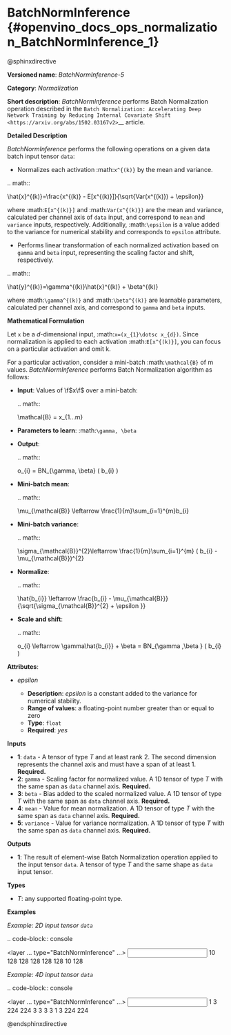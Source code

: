 # BatchNormInference {#openvino_docs_ops_normalization_BatchNormInference_1}

@sphinxdirective

**Versioned name**: *BatchNormInference-5*

**Category**: *Normalization*

**Short description**: *BatchNormInference* performs Batch Normalization operation described in the `Batch Normalization: Accelerating Deep Network Training by Reducing Internal Covariate Shift <https://arxiv.org/abs/1502.03167v2>`__ article.

**Detailed Description**

*BatchNormInference* performs the following operations on a given data batch input tensor ``data``:

* Normalizes each activation :math:`x^{(k)}` by the mean and variance.

.. math::
   
   \hat{x}^{(k)}=\frac{x^{(k)} - E[x^{(k)}]}{\sqrt{Var(x^{(k)}) + \epsilon}}

where :math:`E[x^{(k)}]` and :math:`Var(x^{(k)})` are the mean and variance, calculated per channel axis of ``data`` input, and correspond to ``mean`` and ``variance`` inputs, respectively. Additionally, :math:`\epsilon` is a value added to the variance for numerical stability and corresponds to ``epsilon`` attribute.

* Performs linear transformation of each normalized activation based on ``gamma`` and ``beta`` input, representing the scaling factor and shift, respectively.

.. math::
   
   \hat{y}^{(k)}=\gamma^{(k)}\hat{x}^{(k)} + \beta^{(k)}

where :math:`\gamma^{(k)}` and :math:`\beta^{(k)}` are learnable parameters, calculated per channel axis, and correspond to ``gamma`` and ``beta`` inputs.

**Mathematical Formulation**

Let ``x`` be a *d*-dimensional input, :math:`x=(x_{1}\dotsc x_{d})`. Since normalization is applied to each activation :math:`E[x^{(k)}]`, you can focus on a particular activation and omit k.

For a particular activation, consider a mini-batch :math:`\mathcal{B}` of m values. *BatchNormInference* performs Batch Normalization algorithm as follows:

* **Input**: Values of \f$x\f$ over a mini-batch:
  
  .. math::
     
     \mathcal{B} = x_{1...m}

* **Parameters to learn**: :math:`\gamma, \beta`
* **Output**:
  
  .. math::
     
     o_{i} = BN_{\gamma, \beta} ( b_{i} )

* **Mini-batch mean**:
  
  .. math::
     
     \mu_{\mathcal{B}} \leftarrow \frac{1}{m}\sum_{i=1}^{m}b_{i}

* **Mini-batch variance**:
  
  .. math::
     
     \sigma_{\mathcal{B}}^{2}\leftarrow \frac{1}{m}\sum_{i=1}^{m} ( b_{i} - \mu_{\mathcal{B}})^{2}

* **Normalize**:
  
  .. math::
     
     \hat{b_{i}} \leftarrow \frac{b_{i} - \mu_{\mathcal{B}}}{\sqrt{\sigma_{\mathcal{B}}^{2} + \epsilon }}

* **Scale and shift**:
  
  .. math::
     
     o_{i} \leftarrow \gamma\hat{b_{i}} + \beta = BN_{\gamma ,\beta } ( b_{i} )

**Attributes**:

* *epsilon*
  
  * **Description**: *epsilon* is a constant added to the variance for numerical stability.
  * **Range of values**: a floating-point number greater than or equal to zero
  * **Type**: ``float``
  * **Required**: *yes*

**Inputs**

* **1**: ``data`` - A tensor of type *T* and at least rank 2. The second dimension represents the channel axis and must have a span of at least 1. **Required.**
* **2**: ``gamma`` - Scaling factor for normalized value. A 1D tensor of type *T* with the same span as ``data`` channel axis. **Required.**
* **3**: ``beta`` - Bias added to the scaled normalized value. A 1D tensor of type *T* with the same span as ``data`` channel axis. **Required.**
* **4**: ``mean`` - Value for mean normalization. A 1D tensor of type *T* with the same span as ``data`` channel axis. **Required.**
* **5**: ``variance`` - Value for variance normalization. A 1D tensor of type *T* with the same span as ``data`` channel axis. **Required.**

**Outputs**

* **1**: The result of element-wise Batch Normalization operation applied to the input tensor ``data``. A tensor of type *T* and the same shape as ``data`` input tensor.

**Types**

* *T*: any supported floating-point type.

**Examples**

*Example: 2D input tensor ``data``*

.. code-block:: console
   
   <layer ... type="BatchNormInference" ...>
       <data epsilon="9.99e-06" />
       <input>
           <port id="0">  <!-- input -->
               <dim>10</dim>
               <dim>128</dim>
           </port>
           <port id="1">  <!-- gamma -->
               <dim>128</dim>
           </port>
           <port id="2">  <!-- beta -->
               <dim>128</dim>
           </port>
           <port id="3">  <!-- mean -->
               <dim>128</dim>
           </port>
           <port id="4">  <!-- variance -->
               <dim>128</dim>
           </port>
       </input>
       <output>
           <port id="5">
               <dim>10</dim>
               <dim>128</dim>
           </port>
       </output>
   </layer>

*Example: 4D input tensor ``data``*

.. code-block:: console
   
   <layer ... type="BatchNormInference" ...>
       <data epsilon="9.99e-06" />
       <input>
           <port id="0">  <!-- input -->
               <dim>1</dim>
               <dim>3</dim>
               <dim>224</dim>
               <dim>224</dim>
           </port>
           <port id="1">  <!-- gamma -->
               <dim>3</dim>
           </port>
           <port id="2">  <!-- beta -->
               <dim>3</dim>
           </port>
           <port id="3">  <!-- mean -->
               <dim>3</dim>
           </port>
           <port id="4">  <!-- variance -->
               <dim>3</dim>
           </port>
       </input>
       <output>
           <port id="5">
               <dim>1</dim>
               <dim>3</dim>
               <dim>224</dim>
               <dim>224</dim>
           </port>
       </output>
   </layer>

@endsphinxdirective

